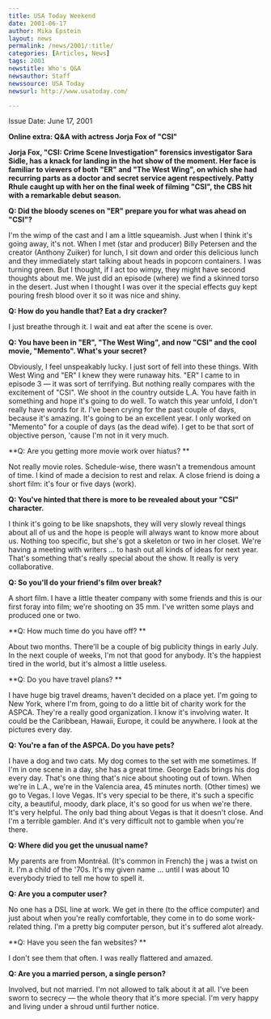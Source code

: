 ```yaml
---
title: USA Today Weekend
date: 2001-06-17
author: Mika Epstein
layout: news
permalink: /news/2001/:title/
categories: [Articles, News]
tags: 2001
newstitle: Who's Q&A  
newsauthor: Staff  
newssource: USA Today  
newsurl: http://www.usatoday.com/  

---
```


Issue Date: June 17, 2001

**Online extra: Q&A with actress Jorja Fox of "CSI"**

**Jorja Fox, "CSI: Crime Scene Investigation" forensics investigator Sara Sidle, has a knack for landing in the hot show of the moment. Her face is familiar to viewers of both "ER" and "The West Wing", on which she had recurring parts as a doctor and secret service agent respectively. Patty Rhule caught up with her on the final week of filming "CSI", the CBS hit with a remarkable debut season.**

**Q: Did the bloody scenes on "ER" prepare you for what was ahead on "CSI"?**  
  
I'm the wimp of the cast and I am a little squeamish. Just when I think it's going away, it's not. When I met (star and producer) Billy Petersen and the creator (Anthony Zuiker) for lunch, I sit down and order this delicious lunch and they immediately start talking about heads in popcorn containers. I was turning green. But I thought, if I act too wimpy, they might have second thoughts about me. We just did an episode (where) we find a skinned torso in the desert. Just when I thought I was over it the special effects guy kept pouring fresh blood over it so it was nice and shiny.

**Q: How do you handle that? Eat a dry cracker?**  
  
I just breathe through it. I wait and eat after the scene is over.

**Q: You have been in "ER", "The West Wing", and now "CSI" and the cool movie, "Memento". What's your secret?**

  
Obviously, I feel unspeakably lucky. I just sort of fell into these things. With West Wing and "ER" I knew they were runaway hits. "ER" I came to in episode 3 &#8212; it was sort of terrifying. But nothing really compares with the excitement of "CSI". We shoot in the country outside L.A. You have faith in something and hope it's going to do well. To watch this year unfold, I don't really have words for it. I've been crying for the past couple of days, because it's amazing. It's going to be an excellent year. I only worked on "Memento" for a couple of days (as the dead wife). I get to be that sort of objective person, 'cause I'm not in it very much.

**Q: Are you getting more movie work over hiatus? **

  
Not really movie roles. Schedule-wise, there wasn't a tremendous amount of time. I kind of made a decision to rest and relax. A close friend is doing a short film: it's four or five days (work).

**Q: You've hinted that there is more to be revealed about your "CSI" character.**

  
I think it's going to be like snapshots, they will very slowly reveal things about all of us and the hope is people will always want to know more about us. Nothing too specific, but she's got a skeleton or two in her closet. We're having a meeting with writers ... to hash out all kinds of ideas for next year. That's something that's really special about the show. It really is very collaborative.

**Q: So you'll do your friend's film over break?**  
  
A short film. I have a little theater company with some friends and this is our first foray into film; we're shooting on 35 mm. I've written some plays and produced one or two.

**Q: How much time do you have off? **

  
About two months. There'll be a couple of big publicity things in early July. In the next couple of weeks, I'm not that good for anybody. It's the happiest tired in the world, but it's almost a little useless.

**Q: Do you have travel plans? **  
  
I have huge big travel dreams, haven't decided on a place yet. I'm going to New York, where I'm from, going to do a little bit of charity work for the ASPCA. They're a really good organization. I know it's involving water. It could be the Caribbean, Hawaii, Europe, it could be anywhere. I look at the pictures every day.

**Q: You're a fan of the ASPCA. Do you have pets?**

  
I have a dog and two cats. My dog comes to the set with me sometimes. If I'm in one scene in a day, she has a great time. George Eads brings his dog every day. That's one thing that's nice about shooting out of town. When we're in L.A., we're in the Valencia area, 45 minutes north. (Other times) we go to Vegas. I love Vegas. It's very special to be there, it's such a specific city, a beautiful, moody, dark place, it's so good for us when we're there. It's very helpful. The only bad thing about Vegas is that it doesn't close. And I'm a terrible gambler. And it's very difficult not to gamble when you're there.

**Q: Where did you get the unusual name?**  
  
My parents are from Montr&eacute;al. (It's common in French) the j was a twist on it. I'm a child of the '70s. It's my given name ... until I was about 10 everybody tried to tell me how to spell it.

**Q: Are you a computer user?**

  
No one has a DSL line at work. We get in there (to the office computer) and just about when you're really comfortable, they come in to do some work-related thing. I'm a pretty big computer person, but it's suffered alot already.

**Q: Have you seen the fan websites? **  
  
I don't see them that often. I was really flattered and amazed.

**Q: Are you a married person, a single person?**

  
Involved, but not married. I'm not allowed to talk about it at all. I've been sworn to secrecy &#8212; the whole theory that it's more special. I'm very happy and living under a shroud until further notice.

